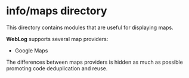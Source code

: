 info/maps directory
===================

This directory contains modules that are useful for displaying maps.

**WebLog** supports several map providers:
  
  * Google Maps

The differences between maps providers is hidden as much as possible
promoting code deduplication and reuse.
